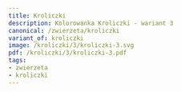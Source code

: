 ```yaml
---
title: Kroliczki
description: Kolorowanka Kroliczki - wariant 3
canonical: /zwierzeta/kroliczki
variant_of: kroliczki
image: /kroliczki/3/kroliczki-3.svg
pdf: /kroliczki/3/kroliczki-3.pdf
tags:
- zwierzeta
- kroliczki
---
```

